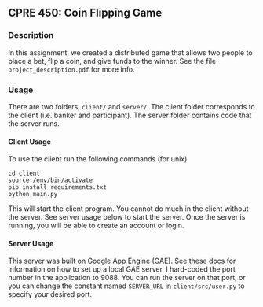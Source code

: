 ## CPRE 450: Coin Flipping Game

### Description

In this assignment, we created a distributed game that allows two people to
place a bet, flip a coin, and give funds to the winner. See the file
`project_description.pdf` for more info.


### Usage

There are two folders, `client/` and `server/`. The client folder corresponds
to the client (i.e. banker and participant). The server folder contains code
that the server runs.

#### Client Usage

To use the client run the following commands (for unix)

```
cd client
source /env/bin/activate
pip install requirements.txt
python main.py
```

This will start the client program. You cannot do much in the client without
the server. See server usage below to start the server. Once the server is
running, you will be able to create an account or login.

#### Server Usage

This server was built on Google App Engine (GAE). See
[these docs](https://cloud.google.com/appengine/docs/standard/python/tools/using-local-server)
for information on how to set up a local GAE server. I hard-coded the port number
in the application to 9088. You can run the server on that port, or you can
change the constant named `SERVER_URL` in `client/src/user.py` to specify
your desired port.
